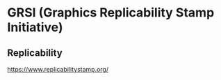 # GRSI (Graphics Replicability Stamp Initiative)

## Replicability

https://www.replicabilitystamp.org/

